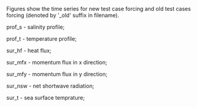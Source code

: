 Figures show the time series for new test case forcing and old test cases forcing (denoted by '_old' suffix in filename).

prof_s - salinity profile;

prof_t - temperature profile;

sur_hf - heat flux;

sur_mfx - momentum flux in x direction;

sur_mfy - momentum flux in y direction;

sur_nsw - net shortwave radiation;

sur_t - sea surface temprature;
